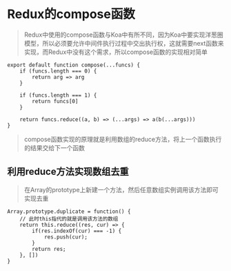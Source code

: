 # Redux的compose函数

> Redux中使用的compose函数与Koa中有所不同，因为Koa中要实现洋葱圈模型，所以必须要允许中间件执行过程中交出执行权，这就需要next函数来实现，而Redux中没有这个需求，所以compose函数的实现相对简单

    export default function compose(...funcs) {
        if (funcs.length === 0) {
            return arg => arg
        }

        if (funcs.length === 1) {
            return funcs[0]
        }

        return funcs.reduce((a, b) => (...args) => a(b(...args)))
    }

> compose函数实现的原理就是利用数组的reduce方法，将上一个函数执行的结果交给下一个函数

## 利用reduce方法实现数组去重

> 在Array的prototype上新建一个方法，然后任意数组实例调用该方法即可实现去重

    Array.prototype.duplicate = function() {
        // 此时this指代的就是调用该方法的数组
        return this.reduce((res, cur) => {
            if(res.indexOf(cur) === -1) {
                res.push(cur);
            }
            return res;
        }, [])
    }